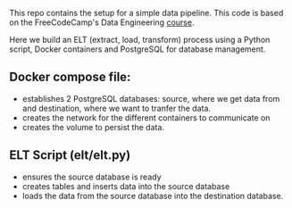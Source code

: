 This repo contains the setup for a simple data pipeline. This code is based on the FreeCodeCamp's Data Engineering [course](https://www.freecodecamp.org/news/learn-the-essentials-of-data-engineering/). 

Here we build an ELT (extract, load, transform) process using a Python script, Docker containers and PostgreSQL for database management. 

## Docker compose file:
- establishes 2 PostgreSQL databases: source, where we get data from and destination, where we want to tranfer the data. 
- creates the network for the different containers to communicate on
- creates the volume to persist the data. 

## ELT Script (elt/elt.py)
- ensures the source database is ready 
- creates tables and inserts data into the source database
- loads the data from the source database into the destination database.


